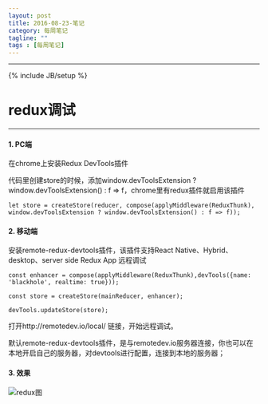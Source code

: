 ```yaml
---
layout: post
title: 2016-08-23-笔记
category: 每周笔记
tagline: ""
tags : [每周笔记]
---
```

---
{% include JB/setup %}

# redux调试
---

#### 1. PC端 

在chrome上安装Redux DevTools插件

代码里创建store的时候，添加window.devToolsExtension ? window.devToolsExtension() : f => f，chrome里有redux插件就启用该插件


`let store = createStore(reducer, compose(applyMiddleware(ReduxThunk),  window.devToolsExtension ? window.devToolsExtension() : f => f));`




#### 2. 移动端

安装remote-redux-devtools插件，该插件支持React Native、Hybrid、desktop、server side Redux App 远程调试 

`const enhancer = compose(applyMiddleware(ReduxThunk),devTools({name: 'blackhole', realtime: true}));`

`const store = createStore(mainReducer, enhancer);`

`devTools.updateStore(store);`

打开http://remotedev.io/local/ 链接，开始远程调试。

默认remote-redux-devtools插件，是与remotedev.io服务器连接，你也可以在本地开启自己的服务器，对devtools进行配置，连接到本地的服务器；


#### 3. 效果

![redux图](Flourad.github.io/imgs/redux.png)
